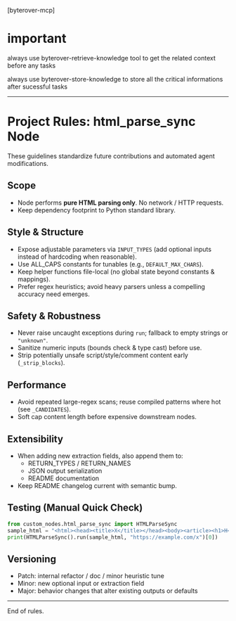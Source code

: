 [byterover-mcp]

# important

always use byterover-retrieve-knowledge tool to get the related context before any tasks

always use byterover-store-knowledge to store all the critical informations after sucessful tasks

---

# Project Rules: html_parse_sync Node

These guidelines standardize future contributions and automated agent modifications.

## Scope

- Node performs **pure HTML parsing only**. No network / HTTP requests.
- Keep dependency footprint to Python standard library.

## Style & Structure

- Expose adjustable parameters via `INPUT_TYPES` (add optional inputs instead of hardcoding when reasonable).
- Use ALL_CAPS constants for tunables (e.g., `DEFAULT_MAX_CHARS`).
- Keep helper functions file-local (no global state beyond constants & mappings).
- Prefer regex heuristics; avoid heavy parsers unless a compelling accuracy need emerges.

## Safety & Robustness

- Never raise uncaught exceptions during `run`; fallback to empty strings or `"unknown"`.
- Sanitize numeric inputs (bounds check & type cast) before use.
- Strip potentially unsafe script/style/comment content early (`_strip_blocks`).

## Performance

- Avoid repeated large-regex scans; reuse compiled patterns where hot (see `_CANDIDATES`).
- Soft cap content length before expensive downstream nodes.

## Extensibility

- When adding new extraction fields, also append them to:
  - RETURN_TYPES / RETURN_NAMES
  - JSON output serialization
  - README documentation
- Keep README changelog current with semantic bump.

## Testing (Manual Quick Check)

```python
from custom_nodes.html_parse_sync import HTMLParseSync
sample_html = "<html><head><title>X</title></head><body><article><h1>H</h1><p>Body</p></article></body></html>"
print(HTMLParseSync().run(sample_html, "https://example.com/x")[0])
```

## Versioning

- Patch: internal refactor / doc / minor heuristic tune
- Minor: new optional input or extraction field
- Major: behavior changes that alter existing outputs or defaults

---

End of rules.
